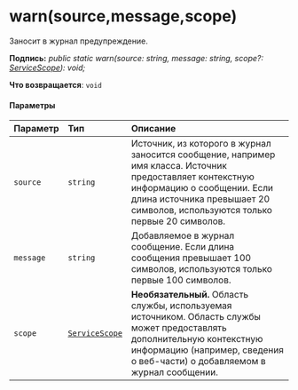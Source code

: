 # <a name="warnsourcemessagescope"></a>warn(source,message,scope)




Заносит в журнал предупреждение.

**Подпись:** _public static warn(source: string, message: string, scope?: [ServiceScope](../sp-core-library/servicescope.md)): void;_

**Что возвращается**: `void`





#### <a name="parameters"></a>Параметры


| Параметр       | Тип    | Описание |
|:-------------|:---------------|:------------|
| `source`    | `string` | Источник, из которого в журнал заносится сообщение, например имя класса. Источник предоставляет контекстную информацию о сообщении. Если длина источника превышает 20 символов, используются только первые 20 символов. |
| `message`    | `string` | Добавляемое в журнал сообщение. Если длина сообщения превышает 100 символов, используются только первые 100 символов. |
| `scope`    | [`ServiceScope`](../sp-core-library/servicescope.md) | __Необязательный.__ Область службы, используемая источником. Область службы может предоставлять дополнительную контекстную информацию (например, сведения о веб-части) о добавляемом в журнал сообщении. |


